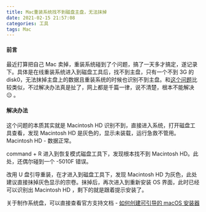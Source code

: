 ```yaml
---
title: Mac重装系统找不到磁盘主盘，无法抹掉
date: 2021-02-15 21:57:08
categories: 工具
tags: Mac
---
```


#### 前言
最近打算把自己 Mac 卖掉，重装系统碰到了个问题，搞了一天多才搞定，遂记录下。具体是在线重装系统进入到磁盘工具后，找不到主盘，只有一个不到 3G 的 disk0，无法抹掉主盘上的数据且重装系统的时候也识别不到主盘。和[这个问题](https://www.jianshu.com/p/69346847efd0)比较类似，不过解决办法真是扯了，网上都是千篇一律，说不清楚，根本不能解决😑 。
<!--more-->
#### 解决办法
这个问题的本质其实就是 Macintosh HD 识别不到，直接进入系统，打开磁盘工具查看，发现 Macintosh HD 是灰色的，显示未装载，运行急救不管用。Macintosh HD - 数据正常。

command + R 进入到恢复模式磁盘工具下，发现根本找不到 Macintosh HD。此处，还偶尔碰到一个 -5010F 错误。

改用 U 盘引导重装，在才进入到磁盘工具下，发现 Macintosh HD 为灰色，此处建议直接抹掉灰色显示的宗卷。抹掉后，再次进入到重新安装 OS 界面，此时已经可以识别出 Macintosh HD ，剩下的就是跟着提示安装了。

关于制作系统盘，可以直接查看官方支持文档 - [如何创建可引导的 macOS 安装器](https://support.apple.com/zh-cn/HT201372)
